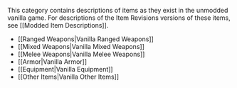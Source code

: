 
This category contains descriptions of items as they exist in the unmodded vanilla game. For descriptions of the Item Revisions versions of these items, see [[Modded Item Descriptions]].

- [[Ranged Weapons|Vanilla Ranged Weapons]]
- [[Mixed Weapons|Vanilla Mixed Weapons]]
- [[Melee Weapons|Vanilla Melee Weapons]]
- [[Armor|Vanilla Armor]]
- [[Equipment|Vanilla Equipment]]
- [[Other Items|Vanilla Other Items]]

